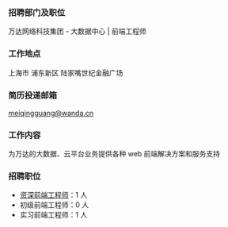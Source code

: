 
### 招聘部门及职位

万达网络科技集团 - 大数据中心 | 前端工程师

### 工作地点

上海市 浦东新区 陆家嘴世纪金融广场

### 简历投递邮箱

meiqingguang@wanda.cn

### 工作内容

为万达的大数据、云平台业务提供各种 web 前端解决方案和服务支持


### 招聘职位

- [资深前端工程师](./senior.md)：1 人 
- 初级前端工程师：0 人
- 实习前端工程师：1 人